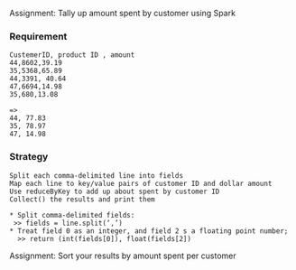 
Assignment: Tally up amount spent by customer using Spark

### Requirement

```
CustemerID, product ID , amount
44,8602,39.19
35,5368,65.89
44,3391, 40.64
47,6694,14.98
35,680,13.08

=>
44, 77.83
35, 78.97
47, 14.98
```

### Strategy
```
Split each comma-delimited line into fields
Map each line to key/value pairs of customer ID and dollar amount
Use reduceByKey to add up about spent by customer ID
Collect() the results and print them

* Split comma-delimited fields: 
 >> fields = line.split(‘,’)
* Treat field 0 as an integer, and field 2 s a floating point number; 
  >> return (int(fields[0]), float(fields[2])
```


Assignment: Sort your results by amount spent per customer
